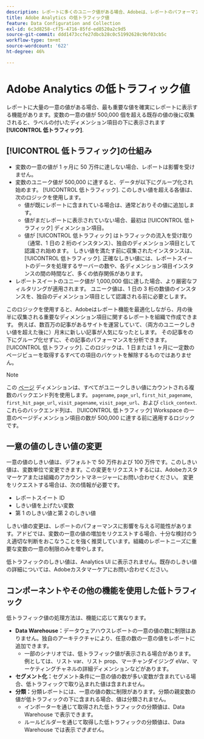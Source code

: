 ```yaml
---
description: レポートに多くのユニーク値がある場合、Adobeは、レポートのパフォーマンスを向上させるために低トラフィックディメンション項目を使用します。
title: Adobe Analytics の低トラフィック値
feature: Data Configuration and Collection
exl-id: 6c3d8258-cf75-4716-85fd-ed8520a2c9d5
source-git-commit: ddd1473ccfe27dbcb28c0c51992628c9bf03cb5c
workflow-type: tm+mt
source-wordcount: '622'
ht-degree: 46%

---
```


# Adobe Analytics の低トラフィック値

レポートに大量の一意の値がある場合、最も重要な値を確実にレポートに表示する機能があります。変数の一意の値が 500,000 個を超える既存の値の後に収集されると、ラベルの付いたディメンション項目の下に表示されます **[!UICONTROL 低トラフィック]**.

## [!UICONTROL 低トラフィック]の仕組み

* 変数の一意の値が 1 ヶ月に 50 万件に達しない場合、レポートは影響を受けません。
* 変数のユニーク値が 500,000 に達すると、データが以下にグループ化され始めます。 [!UICONTROL 低トラフィック]. このしきい値を超える各値は、次のロジックを使用します。
   * 値が既にレポートに含まれている場合は、通常どおりその値に追加します。
   * 値がまだレポートに表示されていない場合、最初は [!UICONTROL 低トラフィック] ディメンション項目。
   * 値が [!UICONTROL 低トラフィック] はトラフィックの流入を受け取り（通常、1 日の 2 桁のインスタンス）、独自のディメンション項目として認識され始めます。 しきい値を満たす前に収集されたインスタンスは、 [!UICONTROL 低トラフィック]. 正確なしきい値には、レポートスイートのデータを処理するサーバーの数や、各ディメンション項目インスタンスの間の時間など、多くの依存関係があります。
* レポートスイートのユニーク値が 1,000,000 個に達した場合、より厳密なフィルタリングが適用されます。 ユニーク値は、1 日の 3 桁の数値のインスタンスを、独自のディメンション項目として認識される前に必要とします。

このロジックを使用すると、Adobeはレポート機能を最適化しながら、月の後半に収集される重要なディメンション項目に関するレポートを組織で作成できます。 例えば、数百万の記事があるサイトを運営していて、（両方のユニークしきい値を超えた後に）月末に新しい記事が人気になったとします。 その記事をの下にグループ化せずに、その記事のパフォーマンスを分析できます。 [!UICONTROL 低トラフィック]. このロジックは、1 日または 1 ヶ月に一定数のページビューを取得するすべての項目のバケットを解除するものではありません。

>[!NOTE]
>この [ページ](../components/dimensions/page.md) ディメンションは、すべてがユニークしきい値にカウントされる複数のバックエンド列を使用します。 `pagename`, `page_url`, `first_hit_pagename`, `first_hit_page_url`, `visit_pagename`, `visit_page_url`、および `click_context`. これらのバックエンド列は、 [!UICONTROL 低トラフィック] Workspace の一意のページディメンション項目の数が 500,000 に達する前に適用するロジックです。

## 一意の値のしきい値の変更

一意の値のしきい値は、デフォルトで 50 万件および 100 万件です。このしきい値は、変数単位で変更できます。この変更をリクエストするには、Adobeカスタマーケアまたは組織のアカウントマネージャーにお問い合わせください。 変更をリクエストする場合は、次の情報が必要です。

* レポートスイート ID
* しきい値を上げたい変数
* 第 1 のしきい値と第 2 のしきい値

しきい値の変更は、レポートのパフォーマンスに影響を与える可能性があります。アドビでは、変数の一意の値の増加をリクエストする場合、十分な検討のうえ適切な判断をおこなうことを強く推奨しています。組織のレポートニーズに重要な変数の一意の制限のみを増やします。

低トラフィックのしきい値は、Analytics UI に表示されません。既存のしきい値の詳細については、Adobeカスタマーケアにお問い合わせください。

## コンポーネントやその他の機能を使用した低トラフィック

低トラフィック値の処理方法は、機能に応じて異なります。

* **Data Warehouse：**&#x200B;データウェアハウスレポートの一意の値の数に制限はありません。独自のアーキテクチャにより、任意の数の一意の値をレポートに追加できます。
   * 一部のシナリオでは、低トラフィック値が表示される場合があります。例としては、リスト var、リスト prop、マーチャンダイジング eVar、マーケティングチャネルの詳細ディメンションなどがあります。
* **セグメント化：**&#x200B;セグメント条件に一意の値の数が多い変数が含まれている場合、低トラフィックで取り込まれた値は含まれません。
* **分類：**&#x200B;分類レポートには、一意の値の数に制限があります。分類の親変数の値が低トラフィックの下に含まれる場合、値は分類されません。
   * インポーターを通じて取得された低トラフィックの分類値は、Data Warehouse で表示できます。<!-- AN-115871 -->
   * ルールビルダーを通じて取得した低トラフィックの分類値は、Data Warehouse では表示&#x200B;*できません*。<!-- AN-122872 -->

